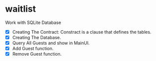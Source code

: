 # waitlist
Work with SQLite Database
- [x] Creating The Contract: Constract is a clause that defines the tables.
- [x] Creating The Database.
- [x] Query All Guests and show in MainUI.
- [x] Add Guest function.
- [x] Remove Guest function.